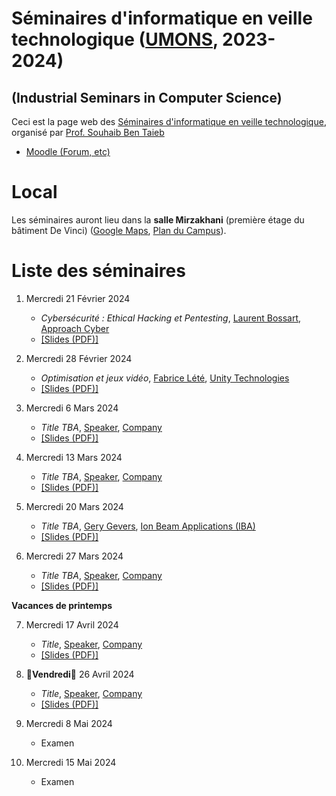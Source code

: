 # Séminaires d'informatique en veille technologique ([UMONS](http://www.umons.ac.be), 2023-2024)	
## (Industrial Seminars in Computer Science)

Ceci est la page web des [Séminaires d'informatique en veille technologique](https://webcontent.umons.ac.be/web/fr/pde/2023-2024/aa/S-INFO-017.htm), organisé par [Prof. Souhaib Ben Taieb](http://www.souhaib-bentaieb.com)

- [Moodle (Forum, etc)](https://moodle.umons.ac.be/mod/forum/view.php?id=271619)   


# Local

Les séminaires auront lieu dans la **salle Mirzakhani** (première étage du bâtiment De Vinci) ([Google Maps](https://goo.gl/maps/y83a97kLffiojN4o7), [Plan du Campus](https://web.umons.ac.be/fr/plan-des-campus/#mons)).

# Liste des séminaires


1. Mercredi 21 Février 2024

	* *Cybersécurité : Ethical Hacking et Pentesting*, [Laurent Bossart](https://www.linkedin.com/in/laurent-bossart-3a582317a/?originalSubdomain=be), [Approach Cyber](https://www.approach-cyber.com/en.html) 
	* [[Slides (PDF)]](.)


2. Mercredi 28 Février 2024

	* *Optimisation et jeux vidéo*, [Fabrice Lété](https://www.linkedin.com/in/letef/?originalSubdomain=be), [Unity Technologies](https://unity.com/) 
	* [[Slides (PDF)]](.)
	

3. Mercredi 6 Mars 2024

	* *Title TBA*, [Speaker](.), [Company](.) 
	* [[Slides (PDF)]](.)



4. Mercredi 13 Mars 2024

	* *Title TBA*, [Speaker](.), [Company](.) 
	* [[Slides (PDF)]](.)


5. Mercredi 20 Mars 2024
	
 	* *Title TBA*, [Gery Gevers](https://www.linkedin.com/in/gerygevers/?originalSubdomain=be), [Ion Beam Applications (IBA)](http://www.iba-worldwide.com/)
 	* [[Slides (PDF)]](.)
  
6. Mercredi 27 Mars 2024
	
 	* *Title TBA*, [Speaker](.), [Company](.)
 	* [[Slides (PDF)]](.)


**Vacances de printemps**

7. Mercredi 17 Avril 2024
	
 	* *Title*, [Speaker](.), [Company](.)
 	* [[Slides (PDF)]](.)

8. 🔴**Vendredi**🔴 26 Avril 2024

	 * *Title*, [Speaker](.), [Company](.)
 	* [[Slides (PDF)]](.)
   
9. Mercredi 8 Mai 2024

  	* Examen

10. Mercredi 15 Mai 2024

  	* Examen

